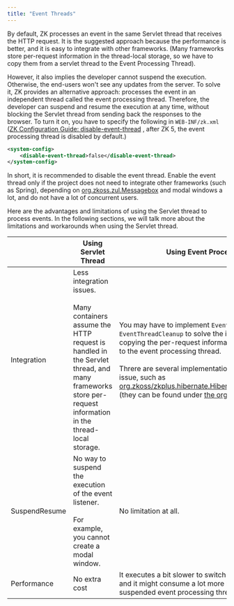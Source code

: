 ```yaml
---
title: "Event Threads"
---
```


By default, ZK processes an event in the same Servlet thread that
receives the HTTP request. It is the suggested approach because the
performance is better, and it is easy to integrate with other
frameworks. (Many frameworks store per-request information in the
thread-local storage, so we have to copy them from a servlet thread to
the Event Processing Thread).

However, it also implies the developer cannot suspend the execution.
Otherwise, the end-users won't see any updates from the server. To solve
it, ZK provides an alternative approach: processes the event in an
independent thread called the event processing thread. Therefore, the
developer can suspend and resume the execution at any time, without
blocking the Servlet thread from sending back the responses to the
browser. To turn it on, you have to specify the following in
`WEB-INF/zk.xml` ([ZK Configuration Guide: disable-event-thread]({{site.baseurl}}/zk_config_ref/the_disable_event_thread_element)
, after ZK 5, the event processing thread is disabled by default.)

```xml
<system-config>
    <disable-event-thread>false</disable-event-thread>
</system-config>
```

In short, it is recommended to disable the event thread. Enable the
event thread only if the project does not need to integrate other
frameworks (such as Spring), depending on
[org.zkoss.zul.Messagebox](https://www.zkoss.org/javadoc/latest/zk/org/zkoss/zul/Messagebox.html) and modal windows a lot, and
do not have a lot of concurrent users.

Here are the advantages and limitations of using the Servlet thread to
process events. In the following sections, we will talk more about the
limitations and workarounds when using the Servlet thread.

| | Using Servlet Thread | Using Event Processing Thread |
|---|---|---|
| Integration | Less integration issues.<br><br>Many containers assume the HTTP request is handled in the Servlet thread, and many frameworks store per-request information in the thread-local storage. | You may have to implement `EventThreadInit` and/or `EventThreadCleanup` to solve the integration issue, such as copying the per-request information from the Servlet thread to the event processing thread.<br><br>Threre are several implementations to solve the integration issue, such as [org.zkoss/zkplus.hibernate.HibernateSessionContextListener](https://www.zkoss.org/javadoc/latest/zk/org/zkoss/zkplus/hibernate/HibernateSessionContextListener.html) (they can be found under [the org.zkoss.zkplus package](http://www.zkoss.org/javadoc/latest/zk/org/zkoss/zkplus/package-summary.html)). |
| SuspendResume | No way to suspend the execution of the event listener.<br><br>For example, you cannot create a modal window. | No limitation at all. |
| Performance | No extra cost | It executes a bit slower to switch from one thread to another, and it might consume a lot more memory if there are a lot of suspended event processing threads. |
